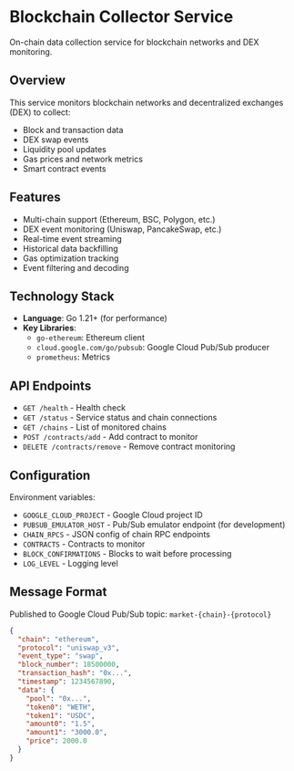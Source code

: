 # Blockchain Collector Service

On-chain data collection service for blockchain networks and DEX monitoring.

## Overview

This service monitors blockchain networks and decentralized exchanges (DEX) to collect:
- Block and transaction data
- DEX swap events
- Liquidity pool updates
- Gas prices and network metrics
- Smart contract events

## Features

- Multi-chain support (Ethereum, BSC, Polygon, etc.)
- DEX event monitoring (Uniswap, PancakeSwap, etc.)
- Real-time event streaming
- Historical data backfilling
- Gas optimization tracking
- Event filtering and decoding

## Technology Stack

- **Language**: Go 1.21+ (for performance)
- **Key Libraries**:
  - `go-ethereum`: Ethereum client
  - `cloud.google.com/go/pubsub`: Google Cloud Pub/Sub producer
  - `prometheus`: Metrics

## API Endpoints

- `GET /health` - Health check
- `GET /status` - Service status and chain connections
- `GET /chains` - List of monitored chains
- `POST /contracts/add` - Add contract to monitor
- `DELETE /contracts/remove` - Remove contract monitoring

## Configuration

Environment variables:
- `GOOGLE_CLOUD_PROJECT` - Google Cloud project ID
- `PUBSUB_EMULATOR_HOST` - Pub/Sub emulator endpoint (for development)
- `CHAIN_RPCS` - JSON config of chain RPC endpoints
- `CONTRACTS` - Contracts to monitor
- `BLOCK_CONFIRMATIONS` - Blocks to wait before processing
- `LOG_LEVEL` - Logging level

## Message Format

Published to Google Cloud Pub/Sub topic: `market-{chain}-{protocol}`

```json
{
  "chain": "ethereum",
  "protocol": "uniswap_v3",
  "event_type": "swap",
  "block_number": 18500000,
  "transaction_hash": "0x...",
  "timestamp": 1234567890,
  "data": {
    "pool": "0x...",
    "token0": "WETH",
    "token1": "USDC",
    "amount0": "1.5",
    "amount1": "3000.0",
    "price": 2000.0
  }
}
```